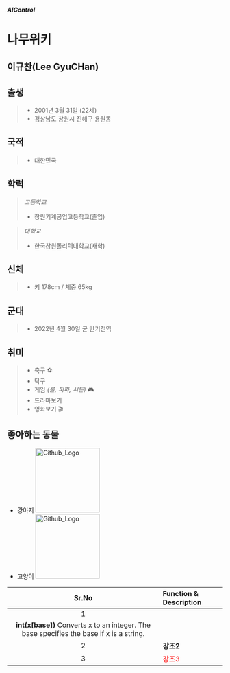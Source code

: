 ##### AIControl


나무위키
========
이규찬(Lee GyuCHan)
-------------------

## 출생
>- 2001년 3월 31일 (22세)
>- 경상남도 창원시 진해구 용원동

## 국적
>- 대한민국

## 학력

>*고등학교* 
>+ 창원기계공업고등학교(졸업)

>*대학교*
>+ 한국창원폴리텍대학교(재학)

## 신체
>- 키 178cm / 체중 65kg

## 군대
>- 2022년 4월 30일 군 만기전역

## 취미
>- 축구 :soccer:
>- 탁구
>- 게임 *(롤, 피파, 서든)* :video_game:
>- 드라마보기
>- 영화보기 :clapper:

## 좋아하는 동물
- 강아지
<img src="https://search.pstatic.net/common/?src=http%3A%2F%2Fblogfiles.naver.net%2FMjAyMjAxMjBfMjAy%2FMDAxNjQyNjM5NDE2MDIx.5CcMMg0c8WXyaonBTKLN9TrdWMmDGpwPhsl8td-Q_dkg.dlsmukhmXppJvWu9bZ0YX1bLcOuUnwx-g_PEPMGRlbAg.JPEG.reorio99%2Fshiba-inu-3600225_1920.jpg&type=sc960_832" width="150px" height="150px" title="Github_Logo"></img>
- 고양이
<img src="https://search.pstatic.net/common/?src=http%3A%2F%2Fblogfiles.naver.net%2FMjAyMTEyMDVfNDUg%2FMDAxNjM4Njg4OTM4NTM1.cSE20tDhvBDi1EvJ4BfO9K0PnzEEEnnIlJu6t1CEtygg.4sBzFA9sO0csayOkmSEYWlUZghTXgjC7io4jCBodV4Mg.JPEG.soristudio%2F%25BD%25C7%25C6%25F7%25C0%25CE%25C6%25AE_%252811%2529.jpg&type=sc960_832" width="150px" height="150px" title="Github_Logo"></img>





|**Sr.No**|                        **Function & Description**                                  |
|:---:|:------------------------------------------------------------------------------------------|
|1
|**int(x[base])** Converts x to an integer. The base specifies the base if x is a string.|
|2|**강조2**|
|3|<span style="color:red">강조3</span>|
